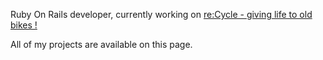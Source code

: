 Ruby On Rails developer, currently working on [re:Cycle - giving life to old bikes !](https://www.recycle-velo.me/)


All of my projects are available on this page.
